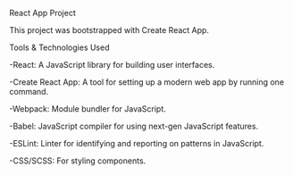 React App Project

This project was bootstrapped with Create React App.

Tools & Technologies Used

-React: A JavaScript library for building user interfaces.

-Create React App: A tool for setting up a modern web app by running one command.

-Webpack: Module bundler for JavaScript.

-Babel: JavaScript compiler for using next-gen JavaScript features.

-ESLint: Linter for identifying and reporting on patterns in JavaScript.

-CSS/SCSS: For styling components.
